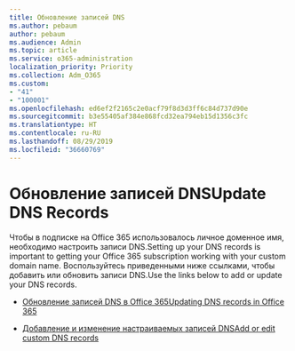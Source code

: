 ```yaml
---
title: Обновление записей DNS
ms.author: pebaum
author: pebaum
ms.audience: Admin
ms.topic: article
ms.service: o365-administration
localization_priority: Priority
ms.collection: Adm_O365
ms.custom:
- "41"
- "100001"
ms.openlocfilehash: ed6ef2f2165c2e0acf79f8d3d3ff6c84d737d90e
ms.sourcegitcommit: b3e55405af384e868fcd32ea794eb15d1356c3fc
ms.translationtype: HT
ms.contentlocale: ru-RU
ms.lasthandoff: 08/29/2019
ms.locfileid: "36660769"
---
```

# <a name="update-dns-records"></a><span data-ttu-id="392ff-102">Обновление записей DNS</span><span class="sxs-lookup"><span data-stu-id="392ff-102">Update DNS Records</span></span>

<span data-ttu-id="392ff-103">Чтобы в подписке на Office 365 использовалось личное доменное имя, необходимо настроить записи DNS.</span><span class="sxs-lookup"><span data-stu-id="392ff-103">Setting up your DNS records is important to getting your Office 365 subscription working with your custom domain name.</span></span> <span data-ttu-id="392ff-104">Воспользуйтесь приведенными ниже ссылками, чтобы добавить или обновить записи DNS.</span><span class="sxs-lookup"><span data-stu-id="392ff-104">Use the links below to add or update your DNS records.</span></span>
  
- [<span data-ttu-id="392ff-105">Обновление записей DNS в Office 365</span><span class="sxs-lookup"><span data-stu-id="392ff-105">Updating DNS records in Office 365</span></span>](https://support.office.com/article/B0F3FDCA-8A80-4E8E-9EF3-61E8A2A9AB23)

- [<span data-ttu-id="392ff-106">Добавление и изменение настраиваемых записей DNS</span><span class="sxs-lookup"><span data-stu-id="392ff-106">Add or edit custom DNS records</span></span>](https://support.office.com/article/AF00A516-DD39-4EDA-AF3E-1EAF686C8DC9)
